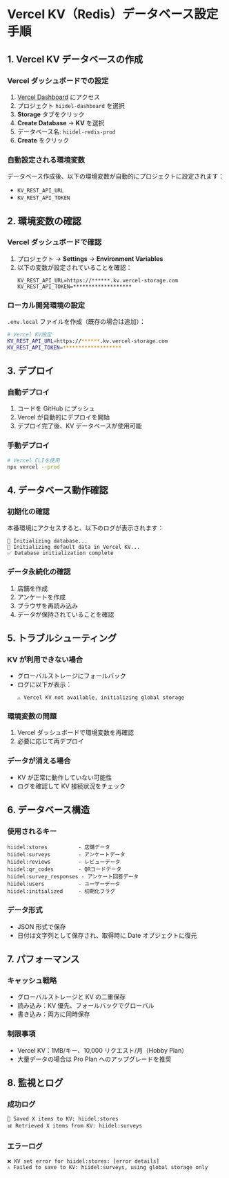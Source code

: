 # Vercel KV（Redis）データベース設定手順

## 1. Vercel KV データベースの作成

### Vercel ダッシュボードでの設定

1. [Vercel Dashboard](https://vercel.com/dashboard) にアクセス
2. プロジェクト `hiidel-dashboard` を選択
3. **Storage** タブをクリック
4. **Create Database** → **KV** を選択
5. データベース名: `hiidel-redis-prod`
6. **Create** をクリック

### 自動設定される環境変数

データベース作成後、以下の環境変数が自動的にプロジェクトに設定されます：

- `KV_REST_API_URL`
- `KV_REST_API_TOKEN`

## 2. 環境変数の確認

### Vercel ダッシュボードで確認

1. プロジェクト → **Settings** → **Environment Variables**
2. 以下の変数が設定されていることを確認：
   ```
   KV_REST_API_URL=https://******.kv.vercel-storage.com
   KV_REST_API_TOKEN=*******************
   ```

### ローカル開発環境の設定

`.env.local` ファイルを作成（既存の場合は追加）：

```bash
# Vercel KV設定
KV_REST_API_URL=https://******.kv.vercel-storage.com
KV_REST_API_TOKEN=*******************
```

## 3. デプロイ

### 自動デプロイ

1. コードを GitHub にプッシュ
2. Vercel が自動的にデプロイを開始
3. デプロイ完了後、KV データベースが使用可能

### 手動デプロイ

```bash
# Vercel CLIを使用
npx vercel --prod
```

## 4. データベース動作確認

### 初期化の確認

本番環境にアクセスすると、以下のログが表示されます：

```
🔄 Initializing database...
🔄 Initializing default data in Vercel KV...
✅ Database initialization complete
```

### データ永続化の確認

1. 店舗を作成
2. アンケートを作成
3. ブラウザを再読み込み
4. データが保持されていることを確認

## 5. トラブルシューティング

### KV が利用できない場合

- グローバルストレージにフォールバック
- ログに以下が表示：
  ```
  ⚠️ Vercel KV not available, initializing global storage
  ```

### 環境変数の問題

1. Vercel ダッシュボードで環境変数を再確認
2. 必要に応じて再デプロイ

### データが消える場合

- KV が正常に動作していない可能性
- ログを確認して KV 接続状況をチェック

## 6. データベース構造

### 使用されるキー

```
hiidel:stores          - 店舗データ
hiidel:surveys         - アンケートデータ
hiidel:reviews         - レビューデータ
hiidel:qr_codes        - QRコードデータ
hiidel:survey_responses - アンケート回答データ
hiidel:users           - ユーザーデータ
hiidel:initialized     - 初期化フラグ
```

### データ形式

- JSON 形式で保存
- 日付は文字列として保存され、取得時に Date オブジェクトに復元

## 7. パフォーマンス

### キャッシュ戦略

- グローバルストレージと KV の二重保存
- 読み込み：KV 優先、フォールバックでグローバル
- 書き込み：両方に同時保存

### 制限事項

- Vercel KV：1MB/キー、10,000 リクエスト/月（Hobby Plan）
- 大量データの場合は Pro Plan へのアップグレードを推奨

## 8. 監視とログ

### 成功ログ

```
💾 Saved X items to KV: hiidel:stores
📊 Retrieved X items from KV: hiidel:surveys
```

### エラーログ

```
❌ KV set error for hiidel:stores: [error details]
⚠️ Failed to save to KV: hiidel:surveys, using global storage only
```
